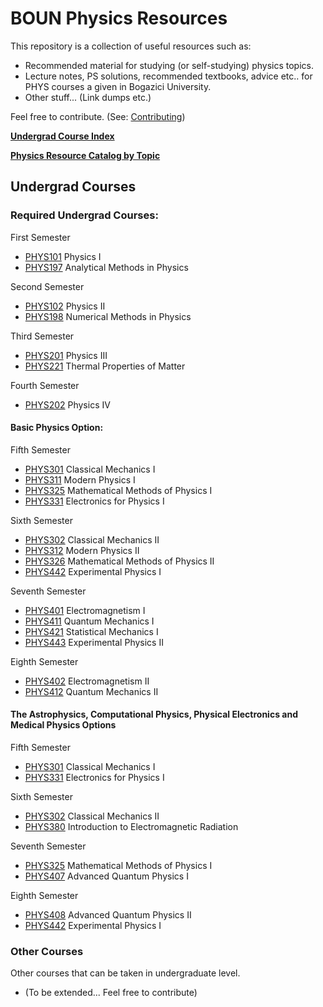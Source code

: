 # BOUN Physics Resources
This repository is a collection of useful resources such as:
 - Recommended material for studying (or self-studying) physics topics.
 - Lecture notes, PS solutions, recommended textbooks, advice etc.. for PHYS courses a given in Bogazici University.
 - Other stuff... (Link dumps etc.) 

Feel free to contribute. (See: [Contributing](../docs/CONTRIBUTING.md))

**[Undergrad Course Index](../docs/UndergradIndex.md)**

**[Physics Resource Catalog by Topic](../docs/TopicCatalog.md)**

## Undergrad Courses 
### Required Undergrad Courses: 

  First Semester
  - [PHYS101](undergrad/PHYS101) Physics I
  - [PHYS197](undergrad/PHYS197) Analytical Methods in Physics
    
  Second Semester
  - [PHYS102](undergrad/PHYS102) Physics II
  - [PHYS198](undergrad/PHYS198) Numerical Methods in Physics 

  Third Semester 
  - [PHYS201](undergrad/PHYS201) Physics III
  - [PHYS221](undergrad/PHYS221) Thermal Properties of Matter
    
  Fourth Semester
  - [PHYS202](undergrad/PHYS202) Physics IV

  #### Basic Physics Option: 
  Fifth Semester
  - [PHYS301](undergrad/PHYS301) Classical Mechanics I
  - [PHYS311](undergrad/PHYS311) Modern Physics I
  - [PHYS325](undergrad/PHYS325) Mathematical Methods of Physics I
  - [PHYS331](undergrad/PHYS331) Electronics for Physics I

  Sixth Semester
  - [PHYS302](undergrad/PHYS302) Classical Mechanics II
  - [PHYS312](undergrad/PHYS312) Modern Physics II
  - [PHYS326](undergrad/PHYS326) Mathematical Methods of Physics II
  - [PHYS442](undergrad/PHYS442) Experimental Physics I

  Seventh Semester
  - [PHYS401](undergrad/PHYS401) Electromagnetism I
  - [PHYS411](undergrad/PHYS411) Quantum Mechanics I 
  - [PHYS421](undergrad/PHYS421) Statistical Mechanics I
  - [PHYS443](undergrad/PHYS443) Experimental Physics II
    
  Eighth Semester
  - [PHYS402](undergrad/PHYS401) Electromagnetism II
  - [PHYS412](undergrad/PHYS412) Quantum Mechanics II

  #### The Astrophysics, Computational Physics, Physical Electronics and Medical Physics Options
  Fifth Semester
  - [PHYS301](undergrad/PHYS301) Classical Mechanics I
  - [PHYS331](undergrad/PHYS331) Electronics for Physics I
    
  Sixth Semester
  - [PHYS302](undergrad/PHYS302) Classical Mechanics II
  - [PHYS380](undergrad/PHYS380) Introduction to Electromagnetic Radiation

  Seventh Semester
  - [PHYS325](undergrad/PHYS325) Mathematical Methods of Physics I
  - [PHYS407](undergrad/PHYS407) Advanced Quantum Physics I
    
  Eighth Semester
  - [PHYS408](undergrad/PHYS408) Advanced Quantum Physics II
  - [PHYS442](undergrad/PHYS442) Experimental Physics I

### Other Courses 
Other courses that can be taken in undergraduate level. 
  - (To be extended... Feel free to contribute)
